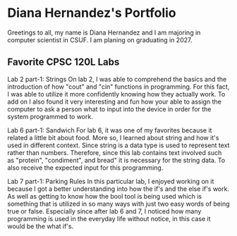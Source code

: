 
# Diana Hernandez's Portfolio

Greetings to all, my name is Diana Hernandez and I am majoring in computer scientist in CSUF. I am planing on graduating in 2027. 

## Favorite CPSC 120L Labs


Lab 2 part-1: Strings
On lab 2, I was able to comprehend the basics and the introduction of how "cout" and "cin" functions in programming. For this fact, I was able to utilize it more confidently knowing how they actually work. To add on I also found it very interesting and fun how your able to assign the computer to ask a person what to input into the device in order for the system programmed to work. 

Lab 6 part-1: Sandwich
For lab 6, it was one of my favorites because it related a little bit about food. More so, I learned about string and how it's used in different context. Since string is a data type is used to represent text rather than numbers. Therefore, since this lab contains text involved such as "protein", "condiment", and bread" it is necessary for the string data. To also receive the expected input for this programming. 

Lab 7 part-1: Parking Rules 
In this particular lab, I enjoyed working on it because I got a better understanding into how the if's and the else if's work. As well as getting to know how the bool tool is being used which is something that is utilized in so many ways with just two easy words of being true or false. Especially since after lab 6 and 7, I noticed how many programming is used in the everyday life without notice, in this case it would be the what if's. 